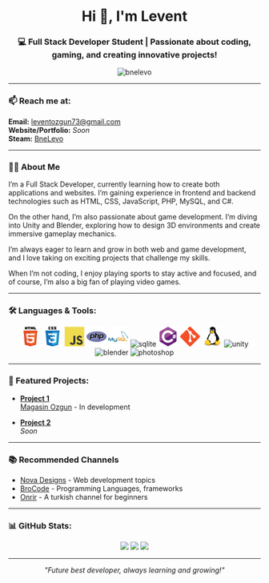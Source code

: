 <h1 align="center">Hi 👋, I'm Levent</h1>
<h3 align="center">💻 Full Stack Developer Student | Passionate about coding, gaming, and creating innovative projects!</h3>

<p align="center">
  <img src="https://komarev.com/ghpvc/?username=bnelevo&label=Profile%20views&color=0e75b6&style=flat" alt="bnelevo" />
</p>

---

### 📫 Reach me at:
**Email:** leventozgun73@gmail.com  
**Website/Portfolio:** *Soon*  
**Steam:** [BneLevo](https://steamcommunity.com/profiles/76561199233482335/) 

---

### 👨‍💻 About Me

I’m a Full Stack Developer, currently learning how to create both applications and websites. I’m gaining experience in frontend and backend technologies such as HTML, CSS, JavaScript, PHP, MySQL, and C#.

On the other hand, I’m also passionate about game development. I’m diving into Unity and Blender, exploring how to design 3D environments and create immersive gameplay mechanics.

I’m always eager to learn and grow in both web and game development, and I love taking on exciting projects that challenge my skills.

When I’m not coding, I enjoy playing sports to stay active and focused, and of course, I’m also a big fan of playing video games.

---

### 🛠️ Languages & Tools:
<p align="center">
  <img src="https://raw.githubusercontent.com/devicons/devicon/master/icons/html5/html5-original-wordmark.svg" alt="html5" width="40" />
  <img src="https://raw.githubusercontent.com/devicons/devicon/master/icons/css3/css3-original-wordmark.svg" alt="css3" width="40" />
  <img src="https://raw.githubusercontent.com/devicons/devicon/master/icons/javascript/javascript-original.svg" alt="js" width="40" />
  <img src="https://raw.githubusercontent.com/devicons/devicon/master/icons/php/php-original.svg" alt="php" width="40" />
  <img src="https://raw.githubusercontent.com/devicons/devicon/master/icons/mysql/mysql-original-wordmark.svg" alt="mysql" width="40" />
  <img src="https://www.vectorlogo.zone/logos/sqlite/sqlite-icon.svg" alt="sqlite" width="40" />
  <img src="https://raw.githubusercontent.com/devicons/devicon/master/icons/csharp/csharp-original.svg" alt="csharp" width="40" />
  <img src="https://raw.githubusercontent.com/devicons/devicon/master/icons/git/git-original.svg" alt="git" width="40" />
  <img src="https://raw.githubusercontent.com/devicons/devicon/master/icons/linux/linux-original.svg" alt="linux" width="40" />
  <img src="https://www.vectorlogo.zone/logos/unity3d/unity3d-icon.svg" alt="unity" width="40" />
  <img src="https://upload.wikimedia.org/wikipedia/commons/0/0c/Blender_logo_no_text.svg" alt="blender" width="40" />
  <img src="https://www.adobe.com/content/dam/acom/one-console/icons_rebrand/ps_appicon.svg" alt="photoshop" width="40" />
</p>

---

### 🚀 Featured Projects:

- [**Project 1**](#)  
  [Magasin Ozgun](https://github.com/BneLevo/MagasinOzgun) - In development

- [**Project 2**](#)  
  *Soon*

---

### 📚 Recommended Channels

- [Nova Designs](https://www.youtube.com/@Nova_Designs_) - Web development topics
- [BroCode](https://www.youtube.com/@BroCodez) - Programming Languages, frameworks
- [Onrir](https://www.youtube.com/@onrir/videos) - A turkish channel for beginners

---

### 📊 GitHub Stats:
<p align="center">
  <img src="https://github-readme-stats.vercel.app/api?username=bnelevo&show_icons=true&theme=radical" />
  <img src="https://github-readme-streak-stats.herokuapp.com/?user=bnelevo&theme=radical" />
  <img src="https://github-readme-stats.vercel.app/api/top-langs/?username=bnelevo&layout=compact&theme=radical" />
</p>

---

<p align="center">
  <i>"Future best developer, always learning and growing!"</i>
</p>
